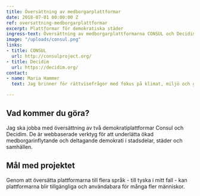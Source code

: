 ```yaml
---
title: Översättning av medborgarplattformar
date: 2018-07-01 00:00:00 Z
ref: oversattning-medborgarplattformar
excerpt: Plattformar för demokratiska städer
ingress-text: Översättning av medborgarplattformarna CONSUL och Decidim.
image: "/uploads/consul.png"
links:
- title: CONSUL
  url: http://consulproject.org/
- title: Decidim
  url: https://decidim.org/
contact:
- name: Maria Hammer
  text: Jag brinner för rättvisefrågor med fokus på klimat, miljö och genusfrågor. Jag gillar lära mig nya språk och jobbar en del med översättning i olika sammanhang. Utöver detta projekt, så pluggar jag globala studier och är aktiv i gräsrotskampanjen Fossilgasfällan som är baserad i Göteborg.

---
```


## Vad kommer du göra?
Jag ska jobba med översättning av två demokratiplattformar Consul och Decidim. De är webbaserade verktyg för att underlätta ökad medborgarinflytande och deltagande demokrati i stadsdelar, städer och samhällen.

## Mål med projektet
Genom att översätta plattformarna till flera språk - till tyska i mitt fall - kan plattformarna blir tillgängliga och användabara för många fler människor.
